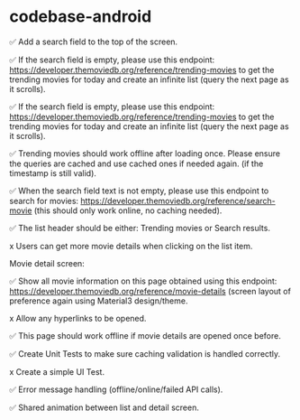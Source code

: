 # codebase-android

✅ Add a search field to the top of the screen.

✅ If the search field is empty, please use this endpoint: https://developer.themoviedb.org/reference/trending-movies to get the trending movies for today and create an infinite list (query the next page as it scrolls).

✅ If the search field is empty, please use this endpoint: https://developer.themoviedb.org/reference/trending-movies to get the trending movies for today and create an infinite list (query the next page as it scrolls).

✅ Trending movies should work offline after loading once. Please ensure the queries are cached and use cached ones if needed again. (if the timestamp is still valid).

✅ When the search field text is not empty, please use this endpoint to search for movies: https://developer.themoviedb.org/reference/search-movie (this should only work online, no caching needed).

✅ The list header should be either: Trending movies or Search results.

x Users can get more movie details when clicking on the list item.

Movie detail screen:

✅ Show all movie information on this page obtained using this endpoint: https://developer.themoviedb.org/reference/movie-details (screen layout of preference again using Material3 design/theme.

x Allow any hyperlinks to be opened.

✅ This page should work offline if movie details are opened once before.

✅ Create Unit Tests to make sure caching validation is handled correctly.

x Create a simple UI Test.

✅ Error message handling (offline/online/failed API calls).

✅ Shared animation between list and detail screen.
